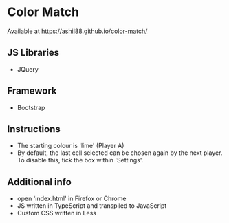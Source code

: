 # Color Match
Available at https://ashil88.github.io/color-match/

## JS Libraries
- JQuery

## Framework
- Bootstrap

## Instructions
- The starting colour is 'lime' (Player A)
- By default, the last cell selected can be chosen again by the next player. To disable this, tick the box within 'Settings'.

## Additional info
- open 'index.html' in Firefox or Chrome
- JS written in TypeScript and transpiled to JavaScript
- Custom CSS written in Less